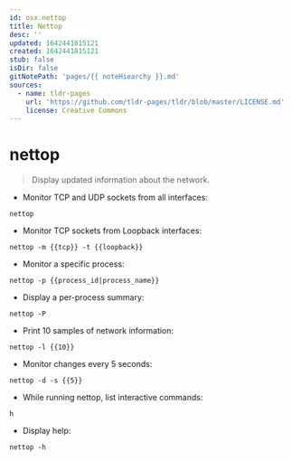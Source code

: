 ```yaml
---
id: osx.nettop
title: Nettop
desc: ''
updated: 1642441815121
created: 1642441815121
stub: false
isDir: false
gitNotePath: 'pages/{{ noteHiearchy }}.md'
sources:
  - name: tldr-pages
    url: 'https://github.com/tldr-pages/tldr/blob/master/LICENSE.md'
    license: Creative Commons
---
```

# nettop

> Display updated information about the network.

- Monitor TCP and UDP sockets from all interfaces:

`nettop`

- Monitor TCP sockets from Loopback interfaces:

`nettop -m {{tcp}} -t {{loopback}}`

- Monitor a specific process:

`nettop -p {{process_id|process_name}}`

- Display a per-process summary:

`nettop -P`

- Print 10 samples of network information:

`nettop -l {{10}}`

- Monitor changes every 5 seconds:

`nettop -d -s {{5}}`

- While running nettop, list interactive commands:

`h`

- Display help:

`nettop -h`

